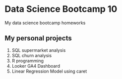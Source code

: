 # Data Science Bootcamp 10
My data science bootcamp homeworks

## My personal projects

1. SQL supermarket analysis
2. SQL churn analysis
3. R programming
4. Looker GA4 Dashboard
5. Linear Regression Model using caret
